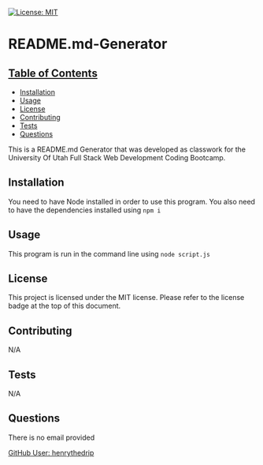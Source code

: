 [![License: MIT](https://img.shields.io/badge/License-MIT-yellow.svg)](https://opensource.org/licenses/MIT)

# README.md-Generator

## [Table of Contents](#table-of-contents)
  - [Installation](#installation)
  - [Usage](#usage)
  - [License](#license)
  - [Contributing](#contributing)
  - [Tests](#tests)
  - [Questions](#questions)

This is a README.md Generator that was developed as classwork for the University Of Utah Full Stack Web Development Coding Bootcamp.

## Installation

You need to have Node installed in order to use this program. You also need to have the dependencies installed using `npm i`

## Usage

This program is run in the command line using `node script.js`

## License

This project is licensed under the MIT license.
Please refer to the license badge at the top of this document.

## Contributing

N/A

## Tests

N/A

## Questions

There is no email provided

[GitHub User: henrythedrip](https://github.com/henrythedrip/)
